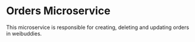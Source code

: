 # Orders Microservice

This microservice is responsible for creating, deleting and updating orders in weibuddies. 
